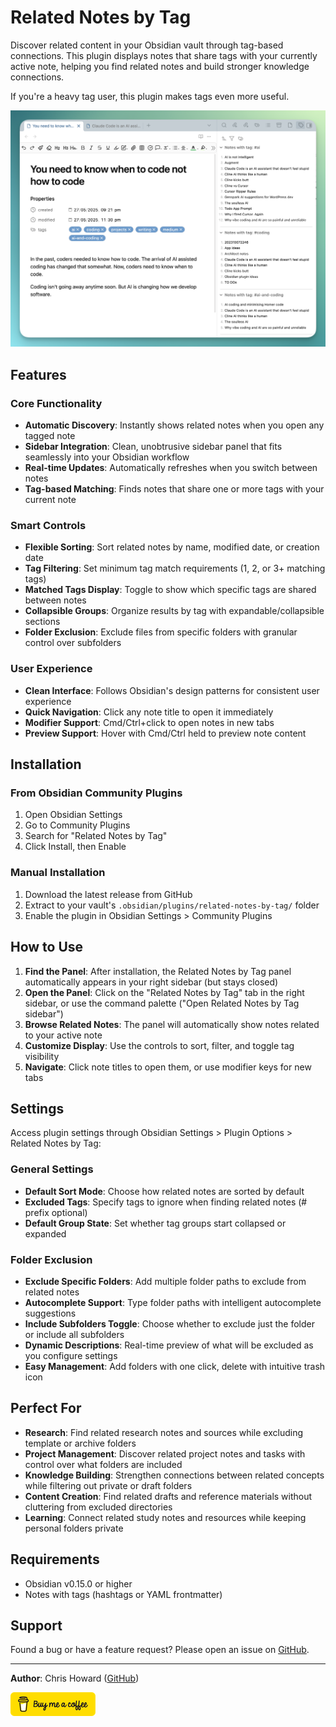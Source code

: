# Related Notes by Tag

Discover related content in your Obsidian vault through tag-based connections. This plugin displays notes that share tags with your currently active note, helping you find related notes and build stronger knowledge connections.

If you're a heavy tag user, this plugin makes tags even more useful.

![1.00](assets/images/screenshot-related-tags.png)

## Features

### Core Functionality

* **Automatic Discovery**: Instantly shows related notes when you open any tagged note
* **Sidebar Integration**: Clean, unobtrusive sidebar panel that fits seamlessly into your Obsidian workflow
* **Real-time Updates**: Automatically refreshes when you switch between notes
* **Tag-based Matching**: Finds notes that share one or more tags with your current note

### Smart Controls

* **Flexible Sorting**: Sort related notes by name, modified date, or creation date
* **Tag Filtering**: Set minimum tag match requirements (1, 2, or 3+ matching tags)
* **Matched Tags Display**: Toggle to show which specific tags are shared between notes
* **Collapsible Groups**: Organize results by tag with expandable/collapsible sections
* **Folder Exclusion**: Exclude files from specific folders with granular control over subfolders

### User Experience

* **Clean Interface**: Follows Obsidian's design patterns for consistent user experience
* **Quick Navigation**: Click any note title to open it immediately
* **Modifier Support**: Cmd/Ctrl+click to open notes in new tabs
* **Preview Support**: Hover with Cmd/Ctrl held to preview note content

## Installation

### From Obsidian Community Plugins

1. Open Obsidian Settings
2. Go to Community Plugins
3. Search for "Related Notes by Tag"
4. Click Install, then Enable

### Manual Installation

1. Download the latest release from GitHub
2. Extract to your vault's `.obsidian/plugins/related-notes-by-tag/` folder
3. Enable the plugin in Obsidian Settings > Community Plugins

## How to Use

1. **Find the Panel**: After installation, the Related Notes by Tag panel automatically appears in your right sidebar (but stays closed)
2. **Open the Panel**: Click on the "Related Notes by Tag" tab in the right sidebar, or use the command palette ("Open Related Notes by Tag sidebar")
3. **Browse Related Notes**: The panel will automatically show notes related to your active note
4. **Customize Display**: Use the controls to sort, filter, and toggle tag visibility
5. **Navigate**: Click note titles to open them, or use modifier keys for new tabs

## Settings

Access plugin settings through Obsidian Settings > Plugin Options > Related Notes by Tag:

### General Settings
* **Default Sort Mode**: Choose how related notes are sorted by default
* **Excluded Tags**: Specify tags to ignore when finding related notes (# prefix optional)
* **Default Group State**: Set whether tag groups start collapsed or expanded

### Folder Exclusion
* **Exclude Specific Folders**: Add multiple folder paths to exclude from related notes
* **Autocomplete Support**: Type folder paths with intelligent autocomplete suggestions
* **Include Subfolders Toggle**: Choose whether to exclude just the folder or include all subfolders
* **Dynamic Descriptions**: Real-time preview of what will be excluded as you configure settings
* **Easy Management**: Add folders with one click, delete with intuitive trash icon

## Perfect For

* **Research**: Find related research notes and sources while excluding template or archive folders
* **Project Management**: Discover related project notes and tasks with control over what folders are included
* **Knowledge Building**: Strengthen connections between related concepts while filtering out private or draft folders
* **Content Creation**: Find related drafts and reference materials without cluttering from excluded directories
* **Learning**: Connect related study notes and resources while keeping personal folders private

## Requirements

* Obsidian v0.15.0 or higher
* Notes with tags (hashtags or YAML frontmatter)

## Support

Found a bug or have a feature request? Please open an issue on [GitHub](https://github.com/chrishoward/related-notes-by-tag).

***

**Author**: Chris Howard ([GitHub](https://github.com/chrishoward-projects))

[![Buy me a coffee](assets/images/bmc-button-small.png)](https://coff.ee/4e8cu9fzwy)
